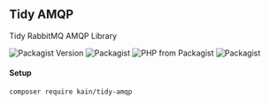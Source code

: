 ## Tidy AMQP

Tidy RabbitMQ AMQP Library

![Packagist Version](https://img.shields.io/packagist/v/kain/tidy-amqp.svg?style=flat-square)
![Packagist](https://img.shields.io/packagist/dt/kain/tidy-amqp.svg?color=blue&style=flat-square)
![PHP from Packagist](https://img.shields.io/packagist/php-v/kain/tidy-amqp.svg?color=blue&style=flat-square)
![Packagist](https://img.shields.io/packagist/l/kain/tidy-amqp.svg?color=blue&style=flat-square)

#### Setup

```shell
composer require kain/tidy-amqp
```
